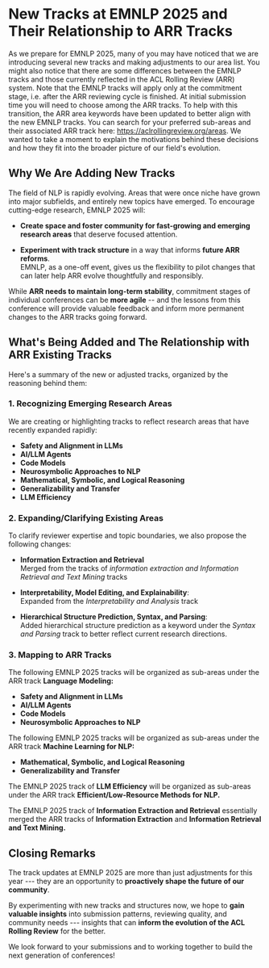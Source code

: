 # New Tracks at EMNLP 2025 and Their Relationship to ARR Tracks

As we prepare for EMNLP 2025, many of you may have noticed that we are introducing several new tracks and making adjustments to our area list. You might also notice that there are some differences between the EMNLP tracks and those currently reflected in the ACL Rolling Review (ARR) system. Note that the EMNLP tracks will apply only at the commitment stage, i.e. after the ARR reviewing cycle is finished. At initial submission time you will need to choose among the ARR tracks. To help with this transition, the ARR area keywords have been updated to better align with the new EMNLP tracks. You can search for your preferred sub-areas and their associated ARR track here: https://aclrollingreview.org/areas. We wanted to take a moment to explain the motivations behind these decisions and how they fit into the broader picture of our field's evolution.

## Why We Are Adding New Tracks

The field of NLP is rapidly evolving. Areas that were once niche have grown into major subfields, and entirely new topics have emerged. To encourage cutting-edge research, EMNLP 2025 will:

- **Create space and foster community for fast-growing and emerging research areas** that deserve focused attention.

- **Experiment with track structure** in a way that informs **future ARR reforms**.  
  EMNLP, as a one-off event, gives us the flexibility to pilot changes that can later help ARR evolve thoughtfully and responsibly.

While **ARR needs to maintain long-term stability**, commitment stages of individual conferences can be **more agile** -- and the lessons from this conference will provide valuable feedback and inform more permanent changes to the ARR tracks going forward.

## What's Being Added and The Relationship with ARR Existing Tracks

Here's a summary of the new or adjusted tracks, organized by the reasoning behind them:

### 1. Recognizing Emerging Research Areas

We are creating or highlighting tracks to reflect research areas that have recently expanded rapidly:

- **Safety and Alignment in LLMs**
- **AI/LLM Agents**
- **Code Models**
- **Neurosymbolic Approaches to NLP**
- **Mathematical, Symbolic, and Logical Reasoning**
- **Generalizability and Transfer**
- **LLM Efficiency**

### 2. Expanding/Clarifying Existing Areas

To clarify reviewer expertise and topic boundaries, we also propose the following changes:

- **Information Extraction and Retrieval**  
  Merged from the tracks of *information extraction and Information Retrieval and Text Mining* tracks

- **Interpretability, Model Editing, and Explainability**:  
  Expanded from the *Interpretability and Analysis* track

- **Hierarchical Structure Prediction, Syntax, and Parsing**:  
  Added hierarchical structure prediction as a keyword under the *Syntax and Parsing* track to better reflect current research directions.

### 3. Mapping to ARR Tracks

The following EMNLP 2025 tracks will be organized as sub-areas under the ARR track **Language Modeling:**

- **Safety and Alignment in LLMs**
- **AI/LLM Agents**
- **Code Models**
- **Neurosymbolic Approaches to NLP**

The following EMNLP 2025 tracks will be organized as sub-areas under the ARR track **Machine Learning for NLP:**

- **Mathematical, Symbolic, and Logical Reasoning**
- **Generalizability and Transfer**

The EMNLP 2025 track of **LLM Efficiency** will be organized as sub-areas under the ARR track **Efficient/Low-Resource Methods for NLP.**

The EMNLP 2025 track of **Information Extraction and Retrieval** essentially merged the ARR tracks of **Information Extraction** and **Information Retrieval and Text Mining.**

## Closing Remarks

The track updates at EMNLP 2025 are more than just adjustments for this year --- they are an opportunity to **proactively shape the future of our community**.

By experimenting with new tracks and structures now, we hope to **gain valuable insights** into submission patterns, reviewing quality, and community needs --- insights that can **inform the evolution of the ACL Rolling Review** for the better.

We look forward to your submissions and to working together to build the next generation of conferences!